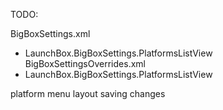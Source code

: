 TODO: 

BigBoxSettings.xml
  - LaunchBox.BigBoxSettings.PlatformsListView
BigBoxSettingsOverrides.xml
  - LaunchBox.BigBoxSettings.PlatformsListView


platform menu layout
saving changes